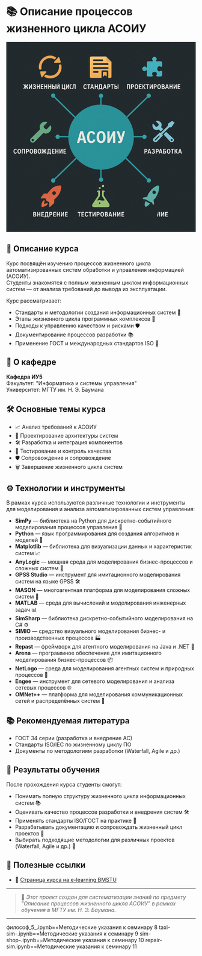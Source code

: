 # 📚 Описание процессов жизненного цикла АСОИУ

![АСОИУ](./assets/pic.png)

## 🚀 Описание курса
Курс посвящён изучению процессов жизненного цикла автоматизированных систем обработки и управления информацией (АСОИУ).  
Студенты знакомятся с полным жизненным циклом информационных систем — от анализа требований до вывода из эксплуатации.  

Курс рассматривает:
- Стандарты и методологии создания информационных систем 📜
- Этапы жизненного цикла программных комплексов 🔄
- Подходы к управлению качеством и рисками 🛡️
- Документирование процессов разработки 📚
- Применение ГОСТ и международных стандартов ISO 📏

## 🏫 О кафедре
**Кафедра ИУ5**  
Факультет: "Информатика и системы управления"  
Университет: МГТУ им. Н. Э. Баумана

## 🛠️ Основные темы курса
- 📈 Анализ требований к АСОИУ
- 🧩 Проектирование архитектуры систем
- 🛠️ Разработка и интеграция компонентов
- 🧪 Тестирование и контроль качества
- 🛡️ Сопровождение и сопровождение
- 🗑️ Завершение жизненного цикла систем

## ⚙️ Технологии и инструменты

В рамках курса используются различные технологии и инструменты для моделирования и анализа автоматизированных систем управления:

- **SimPy** — библиотека на Python для дискретно-событийного моделирования процессов управления 🔄
- **Python** — язык программирования для создания алгоритмов и моделей 🐍
- **Matplotlib** — библиотека для визуализации данных и характеристик систем 📈
- **AnyLogic** — мощная среда для моделирования бизнес-процессов и сложных систем 🏢
- **GPSS Studio** — инструмент для имитационного моделирования систем на языке GPSS 🛠️
- **MASON** — многоагентная платформа для моделирования сложных систем 🧩
- **MATLAB** — среда для вычислений и моделирования инженерных задач 📊
- **SimSharp** — библиотека дискретно-событийного моделирования на C# ⚙️
- **SIMIO** — средство визуального моделирования бизнес- и производственных процессов 🏭
- **Repast** — фреймворк для агентного моделирования на Java и .NET 👥
- **Arena** — программное обеспечение для имитационного моделирования бизнес-процессов 📦
- **NetLogo** — среда для моделирования агентных систем и природных процессов 🐾
- **Engee** — инструмент для сетевого моделирования и анализа сетевых процессов 🌐
- **OMNet++** — платформа для моделирования коммуникационных сетей и распределённых систем 📡


## 📚 Рекомендуемая литература
- ГОСТ 34 серии (разработка и внедрение АС)
- Стандарты ISO/IEC по жизненному циклу ПО
- Документы по методологиям разработки (Waterfall, Agile и др.)

## 🧠 Результаты обучения
После прохождения курса студенты смогут:
- Понимать полную структуру жизненного цикла информационных систем 📚
- Оценивать качество процессов разработки и внедрения систем 🛠️
- Применять стандарты ISO/ГОСТ на практике 🧩
- Разрабатывать документацию и сопровождать жизненный цикл проектов 📄
- Выбирать подходящие методологии для различных проектов (Waterfall, Agile и др.) 🚀

## 📎 Полезные ссылки
- 🔗 [Страница курса на e-learning BMSTU](https://e-learning.bmstu.ru/iu5/course/view.php?id=124)

---

> 📌 _Этот проект создан для систематизации знаний по предмету "Описание процессов жизненного цикла АСОИУ" в рамках обучения в МГТУ им. Н. Э. Баумана._

---




философ_5_.ipynb==Методические указания к семинару 8
taxi-sim-.ipynb==Методические указания к семинару 9 
sim-shop-.ipynb==Методические указания к семинару 10
repair-sim.ipynb==Методические указания к семинару 11
